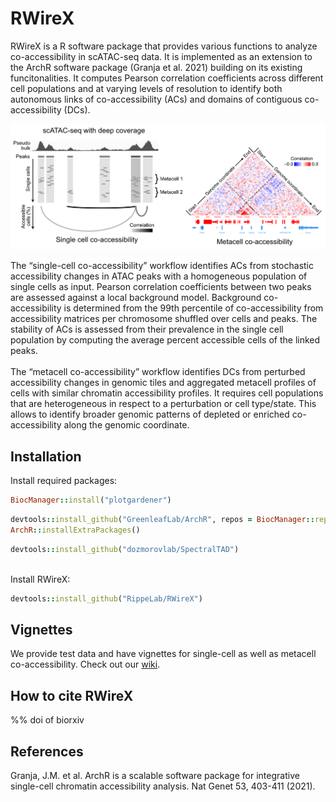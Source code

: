 # RWireX
RWireX is a R software package that provides various functions to analyze co-accessibility in scATAC-seq data. It is implemented as an extension to the ArchR software package (Granja et al. 2021) building on its existing funcitonalities. It computes Pearson correlation coefficients across different cell populations and at varying levels of resolution to identify both autonomous links of co-accessibility (ACs) and domains of contiguous co-accessibility (DCs). <br />

![RWireX_scheme](/figures/RWireX_scheme.png)

The “single-cell co-accessibility” workflow identifies ACs from stochastic accessibility changes in ATAC peaks with a homogeneous population of single cells as input. Pearson correlation coefficients between two peaks are assessed against a local background model. Background co-accessibility is determined from the 99th percentile of co-accessibility from accessibility matrices per chromosome shuffled over cells and peaks. The stability of ACs is assessed from their prevalence in the single cell population by computing the average percent accessible cells of the linked peaks.  <br />
<br />
The “metacell co-accessibility” workflow identifies DCs from perturbed accessibility changes in genomic tiles and aggregated metacell profiles of cells with similar chromatin accessibility profiles. It requires cell populations that are heterogeneous in respect to a perturbation or cell type/state. This allows to identify broader genomic patterns of depleted or enriched co-accessibility along the genomic coordinate.

## Installation

Install required packages: <br />
```ruby
BiocManager::install("plotgardener")
```
```ruby
devtools::install_github("GreenleafLab/ArchR", repos = BiocManager::repositories())
ArchR::installExtraPackages()
```
```ruby
devtools::install_github("dozmorovlab/SpectralTAD")
```
<br />
Install RWireX: <br />

```ruby
devtools::install_github("RippeLab/RWireX")
```

## Vignettes
We provide test data and have vignettes for single-cell as well as metacell co-accessibility. Check out our [wiki](https://github.com/RippeLab/RWireX/wiki).

## How to cite RWireX

%% doi of biorxiv

## References
Granja, J.M. et al. ArchR is a scalable software package for integrative single-cell chromatin accessibility analysis. Nat Genet 53, 403-411 (2021).

